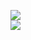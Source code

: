 [![](https://img.shields.io/badge/Made%20With-Github%20Spray-lightgrey.svg?style=for-the-badge&logo=github)](https://github.com/Annihil/github-spray#28804)  
[![](https://i.imgur.com/2DrTn0Z.gif)](https://github.com/Annihil/github-spray)